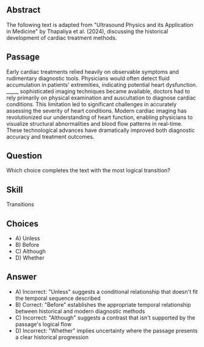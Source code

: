 ## Abstract
The following text is adapted from "Ultrasound Physics and its Application in Medicine" by Thapaliya et al. (2024), discussing the historical development of cardiac treatment methods.

## Passage
Early cardiac treatments relied heavily on observable symptoms and rudimentary diagnostic tools. Physicians would often detect fluid accumulation in patients' extremities, indicating potential heart dysfunction. _____ sophisticated imaging techniques became available, doctors had to rely primarily on physical examination and auscultation to diagnose cardiac conditions. This limitation led to significant challenges in accurately assessing the severity of heart conditions. Modern cardiac imaging has revolutionized our understanding of heart function, enabling physicians to visualize structural abnormalities and blood flow patterns in real-time. These technological advances have dramatically improved both diagnostic accuracy and treatment outcomes.

## Question
Which choice completes the text with the most logical transition?

## Skill
Transitions

## Choices
- A) Unless
- B) Before
- C) Although
- D) Whether

## Answer
- A) Incorrect: "Unless" suggests a conditional relationship that doesn't fit the temporal sequence described
- B) Correct: "Before" establishes the appropriate temporal relationship between historical and modern diagnostic methods
- C) Incorrect: "Although" suggests a contrast that isn't supported by the passage's logical flow
- D) Incorrect: "Whether" implies uncertainty where the passage presents a clear historical progression